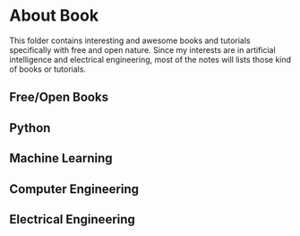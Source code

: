 # About Book

This folder contains interesting and awesome books and tutorials specifically with free and open nature. Since my interests are in artificial intelligence and electrical engineering, most of the notes will lists those kind of books or tutorials.

## Free/Open Books

## Python


## Machine Learning


## Computer Engineering


## Electrical Engineering





